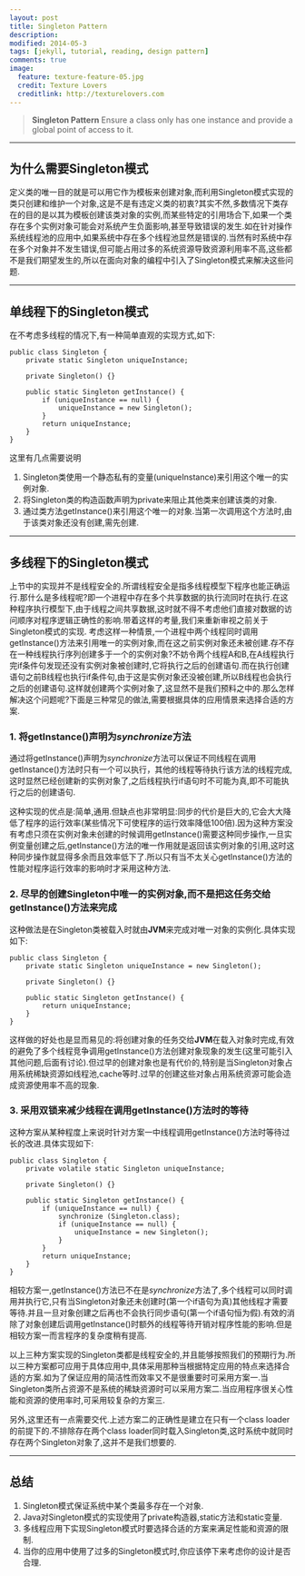 ```yaml
---
layout: post
title: Singleton Pattern 
description:  
modified: 2014-05-3
tags: [jekyll, tutorial, reading, design pattern]
comments: true
image:
  feature: texture-feature-05.jpg
  credit: Texture Lovers
  creditlink: http://texturelovers.com
---
```


> **Singleton Pattern** 
  Ensure a class only has one instance and provide a global point of access to it.

-----------

## 为什么需要Singleton模式
定义类的唯一目的就是可以用它作为模板来创建对象,而利用Singleton模式实现的类只创建和维护一个对象,这是不是有违定义类的初衷?其实不然,多数情况下类存在的目的是以其为模板创建该类对象的实例,而某些特定的引用场合下,如果一个类存在多个实例对象可能会对系统产生负面影响,甚至导致错误的发生.如在针对操作系统线程池的应用中,如果系统中存在多个线程池显然是错误的.当然有时系统中存在多个对象并不发生错误,但可能占用过多的系统资源导致资源利用率不高,这些都不是我们期望发生的,所以在面向对象的编程中引入了Singleton模式来解决这些问题.

--- 

## 单线程下的Singleton模式

在不考虑多线程的情况下,有一种简单直观的实现方式,如下:

    public class Singleton {
        private static Singleton uniqueInstance;
        
        private Singleton() {}
        
        public static Singleton getInstance() {
            if (uniqueInstance == null) {
                uniqueInstance = new Singleton();
            }
            return uniqueInstance;
        }
    }
    
这里有几点需要说明

1. Singleton类使用一个静态私有的变量(uniqueInstance)来引用这个唯一的实例对象.
2. 将Singleton类的构造函数声明为private来阻止其他类来创建该类的对象.
3. 通过类方法getInstance()来引用这个唯一的对象.当第一次调用这个方法时,由于该类对象还没有创建,需先创建.

---

## 多线程下的Singleton模式
  上节中的实现并不是线程安全的.所谓线程安全是指多线程模型下程序也能正确运行.那什么是多线程呢?即一个进程中存在多个共享数据的执行流同时在执行.在这种程序执行模型下,由于线程之间共享数据,这时就不得不考虑他们直接对数据的访问顺序对程序逻辑正确性的影响.带着这样的考量,我们来重新审视之前关于Singleton模式的实现.
  考虑这样一种情景,一个进程中两个线程同时调用getInstance()方法来引用唯一的实例对象,而在这之前实例对象还未被创建.存不存在一种线程执行序列创建多于一个的实例对象?不妨令两个线程A和B,在A线程执行完if条件句发现还没有实例对象被创建时,它将执行之后的创建语句.而在执行创建语句之前B线程也执行if条件句,由于这是实例对象还没被创建,所以B线程也会执行之后的创建语句.这样就创建两个实例对象了,这显然不是我们预料之中的.那么怎样解决这个问题呢?下面是三种常见的做法,需要根据具体的应用情景来选择合适的方案.
 
### 1. 将getInstance()声明为*synchronize*方法
通过将getInstance()声明为*synchronize*方法可以保证不同线程在调用getInstance()方法时只有一个可以执行，其他的线程等待执行该方法的线程完成,这时显然已经创建新的实例对象了,之后线程执行if语句时不可能为真,即不可能执行之后的创建语句.

这种实现的优点是:简单,通用.但缺点也非常明显:同步的代价是巨大的,它会大大降低了程序的运行效率(某些情况下可使程序的运行效率降低100倍).因为这种方案没有考虑只须在实例对象未创建的时候调用getInstance()需要这种同步操作,一旦实例变量创建之后,getInstance()方法的唯一作用就是返回该实例对象的引用,这时这种同步操作就显得多余而且效率低下了.所以只有当不太关心getInstance()方法的性能对程序运行效率的影响时才采用这种方法.

### 2. 尽早的创建Singleton中唯一的实例对象,而不是把这任务交给getInstance()方法来完成
这种做法是在Singleton类被载入时就由**JVM**来完成对唯一对象的实例化.具体实现如下:

    public class Singleton {
        private static Singleton uniqueInstance = new Singleton();
        
        private Singleton() {}
        
        public static Singleton getInstance() {
            return uniqueInstance;
        }
    }

这样做的好处也是显而易见的:将创建对象的任务交给**JVM**在载入对象时完成,有效的避免了多个线程竞争调用getInstance()方法创建对象现象的发生(这里可能引入其他问题,后面有讨论).但过早的创建对象也是有代价的,特别是当Singleton对象占用系统稀缺资源如线程池,cache等时.过早的创建这些对象占用系统资源可能会造成资源使用率不高的现象.

### 3. 采用双锁来减少线程在调用getInstance()方法时的等待
这种方案从某种程度上来说时针对方案一中线程调用getInstance()方法时等待过长的改进.具体实现如下:

    public class Singleton {
        private volatile static Singleton uniqueInstance;
        
        private Singleton() {}
        
        public static Singleton getInstance() {
            if (uniqueInstance == null) {
                synchronize (Singleton.class);
                if (uniqueInstance == null) {
                    uniqueInstance = new Singleton();
                }
            }
            return uniqueInstance;
        }
    }
  
  
相较方案一,getInstance()方法已不在是*synchronize*方法了,多个线程可以同时调用并执行它,只有当Singleton对象还未创建时(第一个if语句为真)其他线程才需要等待.并且一旦对象创建之后再也不会执行同步语句(第一个if语句恒为假).有效的消除了对象创建后调用getInstance()时额外的线程等待开销对程序性能的影响.但是相较方案一而言程序的复杂度稍有提高.
  
以上三种方案实现的Singleton类都是线程安全的,并且能够按照我们的预期行为.所以三种方案都可应用于具体应用中,具体采用那种当根据特定应用的特点来选择合适的方案.如为了保证应用的简洁性而效率又不是很重要时可采用方案一.当Singleton类所占资源不是系统的稀缺资源时可以采用方案二.当应用程序很关心性能和资源的使用率时,可采用较复杂的方案三.

另外,这里还有一点需要交代.上述方案二的正确性是建立在只有一个class loader的前提下的.不排除存在两个class loader同时载入Singleton类,这时系统中就同时存在两个Singleton对象了,这并不是我们想要的.  

---

## 总结
1. Singleton模式保证系统中某个类最多存在一个对象.
2. Java对Singleton模式的实现使用了private构造器,static方法和static变量.
3. 多线程应用下实现Singleton模式时要选择合适的方案来满足性能和资源的限制.
4. 当你的应用中使用了过多的Singleton模式时,你应该停下来考虑你的设计是否合理.
  
  
  
  
  
  
  
  
  
  
  
  
  
  
  
  
